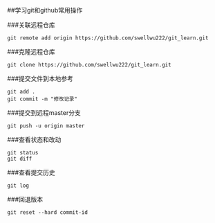 ##学习git和github常用操作

###关联远程仓库
```
git remote add origin https://github.com/swellwu222/git_learn.git
```
###克隆远程仓库
```
git clone https://github.com/swellwu222/git_learn.git
```
###提交文件到本地参考
```
git add .
git commit -m "修改记录"
```

###提交到远程master分支
```
git push -u origin master
```

###查看状态和改动
```
git status
git diff
```

###查看提交历史
```
git log
```

###回退版本
```
git reset --hard commit-id
```
